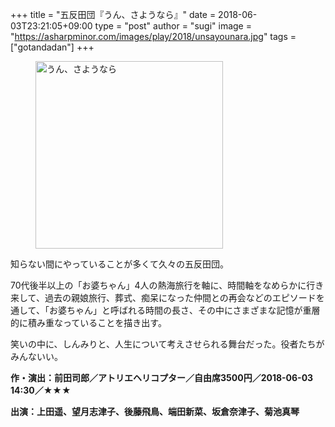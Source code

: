 +++
title = "五反田団『うん、さようなら』"
date = 2018-06-03T23:21:05+09:00
type = "post"
author = "sugi"
image = "https://asharpminor.com/images/play/2018/unsayounara.jpg"
tags = ["gotandadan"]
+++
<figure class="alignleft"><img src="/images/play/2018/unsayounara.jpg" alt="うん、さようなら" style="width: 300px !important;"></figure>

知らない間にやっていることが多くて久々の五反田団。

70代後半以上の「お婆ちゃん」4人の熱海旅行を軸に、時間軸をなめらかに行き来して、過去の親娘旅行、葬式、痴呆になった仲間との再会などのエピソードを通して、「お婆ちゃん」と呼ばれる時間の長さ、その中にさまざまな記憶が重層的に積み重なっていることを描き出す。

笑いの中に、しんみりと、人生について考えさせられる舞台だった。役者たちがみんないい。


**作・演出：前田司郎／アトリエヘリコプター／自由席3500円／2018-06-03 14:30／★★★**

**出演：上田遥、望月志津子、後藤飛鳥、端田新菜、坂倉奈津子、菊池真琴**
